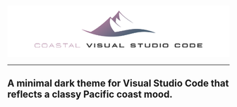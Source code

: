 ![Coastal](assets/coastal-banner-visual-studio-code.png?raw=true)

---

## A minimal dark theme for Visual Studio Code that reflects a classy Pacific coast mood.